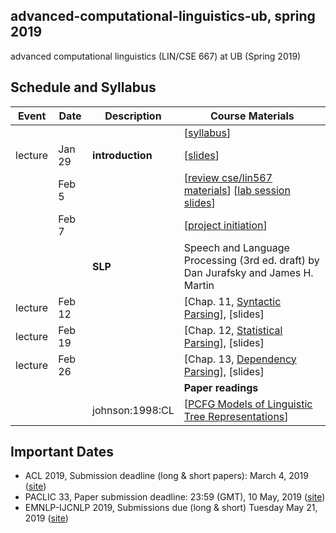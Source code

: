 ## advanced-computational-linguistics-ub, spring 2019

advanced computational linguistics (LIN/CSE 667) at UB (Spring 2019)

## Schedule and Syllabus 
|Event	| Date |	Description	 |Course Materials |
| ------ | ------ | ------ | ------  |
| |  |  | [[syllabus](https://www.overleaf.com/read/rvdpzhybtygh)]|
|lecture | Jan 29 | **introduction** | [[slides](https://www.overleaf.com/read/yrrgrydpryhx)]|
| | Feb 5 |  | [[review cse/lin567 materials](https://buffalo.box.com/s/mmr1wjqy3te5fbg8c4q0r9gyymrhxj0n)] [[lab session slides](https://www.overleaf.com/read/kdczdgxzvydz)]|
| | Feb 7 |  | [[project initiation](https://www.overleaf.com/read/qvtwjnxttgqj)]|
| |  | **SLP** | Speech and Language Processing (3rd ed. draft) by Dan Jurafsky and James H. Martin |
|lecture | Feb 12 | | [Chap. 11, [Syntactic Parsing](https://web.stanford.edu/~jurafsky/slp3/11.pdf)], [slides] |
|lecture | Feb 19 | | [Chap. 12, [Statistical Parsing](https://web.stanford.edu/~jurafsky/slp3/12.pdf)], [slides] |
|lecture | Feb 26 | | [Chap. 13, [Dependency Parsing](https://web.stanford.edu/~jurafsky/slp3/13.pdf)], [slides] |
| |  |  | **Paper readings** |
| |  | johnson:1998:CL | [[PCFG Models of Linguistic Tree Representations](http://www.aclweb.org/anthology/J98-4004)] |

## Important Dates
* ACL 2019, Submission deadline (long & short papers): March 4, 2019 ([site](http://www.acl2019.org))
* PACLIC 33, Paper submission deadline: 23:59 (GMT), 10 May, 2019 ([site](https://jaslli.org/paclic33/))
* EMNLP-IJCNLP 2019, Submissions due (long & short)	Tuesday	May 21, 2019 ([site](https://www.emnlp-ijcnlp2019.org))



